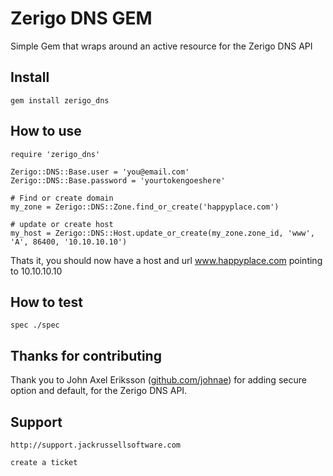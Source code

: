 # Zerigo DNS GEM

Simple Gem that wraps around an active resource for the Zerigo DNS API

## Install

    gem install zerigo_dns
    
## How to use

    require 'zerigo_dns'
    
    Zerigo::DNS::Base.user = 'you@email.com'
    Zerigo::DNS::Base.password = 'yourtokengoeshere'
    
    # Find or create domain
    my_zone = Zerigo::DNS::Zone.find_or_create('happyplace.com')
    
    # update or create host
    my_host = Zerigo::DNS::Host.update_or_create(my_zone.zone_id, 'www', 'A', 86400, '10.10.10.10')
    
Thats it, you should now have a host and url www.happyplace.com pointing to 10.10.10.10

## How to test

    spec ./spec
    
## Thanks for contributing

Thank you to John Axel Eriksson ([github.com/johnae](http://github.com/johnae)) for adding secure option and default, for the Zerigo DNS API.  


## Support

    http://support.jackrussellsoftware.com
    
    create a ticket
    